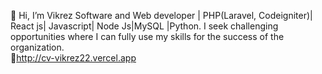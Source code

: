 👋 Hi, I’m Vikrez
Software and Web developer | PHP(Laravel, Codeigniter)| React js| Javascript| Node Js|MySQL |Python.
I seek challenging opportunities where I can fully use my skills for the success of the organization.<br>
🔗http://cv-vikrez22.vercel.app

<!---
Vikrez22/Vikrez22 is a ✨ special ✨ repository because its `README.md` (this file) appears on your GitHub profile.
You can click the Preview link to take a look at your changes.
--->
